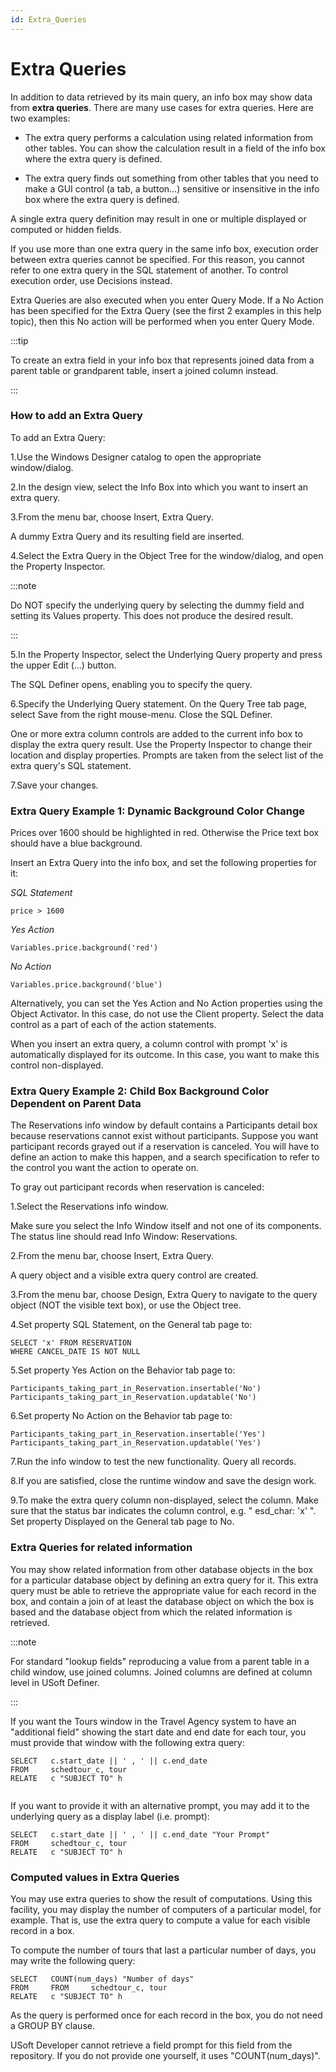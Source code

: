 ```yaml
---
id: Extra_Queries
---
```


# Extra Queries

In addition to data retrieved by its main query, an info box may show data from **extra queries**. There are many use cases for extra queries. Here are two examples:

- The extra query performs a calculation using related information from other tables. You can show the calculation result in a field of the info box where the extra query is defined.

- The extra query finds out something from other tables that you need to make a GUI control (a tab, a button...) sensitive or insensitive in the info box where the extra query is defined.

A single extra query definition may result in one or multiple displayed or computed or hidden fields.

If you use more than one extra query in the same info box, execution order between extra queries cannot be specified. For this reason, you cannot refer to one extra query in the SQL statement of another. To control execution order, use Decisions instead.

Extra Queries are also executed when you enter Query Mode. If a No Action has been specified for the Extra Query (see the first 2 examples in this help topic), then this No action will be performed when you enter Query Mode.


:::tip

To create an extra field in your info box that represents joined data from a parent table or grandparent table, insert a joined column instead.

:::

### How to add an Extra Query

To add an Extra Query:

1.Use the Windows Designer catalog to open the appropriate window/dialog.

2.In the design view, select the Info Box into which you want to insert an extra query.

3.From the menu bar, choose Insert, Extra Query.

A dummy Extra Query and its resulting field are inserted.

4.Select the Extra Query in the Object Tree for the window/dialog, and open the Property Inspector.


:::note

Do NOT specify the underlying query by selecting the dummy field and setting its Values property. This does not produce the desired result.

:::

5.In the Property Inspector, select the Underlying Query property and press the upper Edit (...) button.

The SQL Definer opens, enabling you to specify the query.

6.Specify the Underlying Query statement. On the Query Tree tab page, select Save from the right mouse-menu. Close the SQL Definer.

One or more extra column controls are added to the current info box to display the extra query result. Use the Property Inspector to change their location and display properties. Prompts are taken from the select list of the extra query's SQL statement.

7.Save your changes.

### Extra Query Example 1: Dynamic Background Color Change

Prices over 1600 should be highlighted in red. Otherwise the Price text box should have a blue background.

Insert an Extra Query into the info box, and set the following properties for it:

*SQL Statement*

```
price > 1600
```

*Yes Action*

```
Variables.price.background('red')
```

*No Action*

```
Variables.price.background('blue')
```

Alternatively, you can set the Yes Action and No Action properties using the Object Activator. In this case, do not use the Client property. Select the data control as a part of each of the action statements.

When you insert an extra query, a column control with prompt 'x' is automatically displayed for its outcome. In this case, you want to make this control non-displayed.

### Extra Query Example 2: Child Box Background Color Dependent on Parent Data

The Reservations info window by default contains a Participants detail box because reservations cannot exist without participants. Suppose you want participant records grayed out if a reservation is canceled. You will have to define an action to make this happen, and a search specification to refer to the control you want the action to operate on.

To gray out participant records when reservation is canceled:

1.Select the Reservations info window.

Make sure you select the Info Window itself and not one of its components. The status line should read Info Window: Reservations.

2.From the menu bar, choose Insert, Extra Query.

A query object and a visible extra query control are created.

3.From the menu bar, choose Design, Extra Query to navigate to the query object (NOT the visible text box), or use the Object tree.

4.Set property SQL Statement, on the General tab page to:

```
SELECT 'x' FROM RESERVATION
WHERE CANCEL_DATE IS NOT NULL

```

5.Set property Yes Action on the Behavior tab page to:

```
Participants_taking_part_in_Reservation.insertable('No')
Participants_taking_part_in_Reservation.updatable('No')

```

6.Set property No Action on the Behavior tab page to:

```
Participants_taking_part_in_Reservation.insertable('Yes')
Participants_taking_part_in_Reservation.updatable('Yes')

```

7.Run the info window to test the new functionality. Query all records.

8.If you are satisfied, close the runtime window and save the design work.

9.To make the extra query column non-displayed, select the column. Make sure that the status bar indicates the column control, e.g. " esd_char: 'x' ". Set property Displayed on the General tab page to No.

### Extra Queries for related information

You may show related information from other database objects in the box for a particular database object by defining an extra query for it. This extra query must be able to retrieve the appropriate value for each record in the box, and contain a join of at least the database object on which the box is based and the database object from which the related information is retrieved.


:::note

For standard "lookup fields" reproducing a value from a parent table in a child window, use joined columns. Joined columns are defined at column level in USoft Definer.

:::

If you want the Tours window in the Travel Agency system to have an "additional field" showing the start date and end date for each tour, you must provide that window with the following extra query:

```
SELECT   c.start_date || ' , ' || c.end_date
FROM     schedtour_c, tour
RELATE   c "SUBJECT TO" h


```

If you want to provide it with an alternative prompt, you may add it to the underlying query as a display label (i.e. prompt):

```
SELECT   c.start_date || ' , ' || c.end_date "Your Prompt"
FROM     schedtour_c, tour
RELATE   c "SUBJECT TO" h

```

### Computed values in Extra Queries

You may use extra queries to show the result of computations. Using this facility, you may display the number of computers of a particular model, for example. That is, use the extra query to compute a value for each visible record in a box.

To compute the number of tours that last a particular number of days, you may write the following query:

```
SELECT   COUNT(num_days) "Number of days"
FROM     FROM     schedtour_c, tour
RELATE   c "SUBJECT TO" h

```

As the query is performed once for each record in the box, you do not need a GROUP BY clause.

USoft Developer cannot retrieve a field prompt for this field from the repository. If you do not provide one yourself, it uses "COUNT(num_days)".